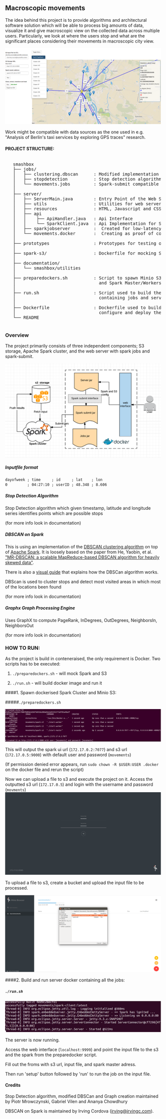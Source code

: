 ## Macroscopic movements
The idea behind this project is to provide 
algorithms and architectural software 
solution which will be able to process 
big amounts of data, visualize it and 
give macroscopic view on the collected 
data across multiple users. 
Particularly, we look at where the 
users stop and what are the significant 
places considering their movements in 
macroscopic city view. 

![alt text](resources/img/ui.png)

Work might be compatible with data 
sources as the one used in e.g. 
"Analysis of Berlin's taxi services by 
exploring GPS traces" research.

#### PROJECT STRUCTURE:

<pre>

   smashbox
   ├── jobs/                          
   │   ├── clustering.dbscan      : Modified implementation of Irving's DBScan on Spark
   │   ├── stopdetection          : Stop detection algorithm implementation on Spark
   │   └── movements.jobs         : Spark-submit compatible jobs                      
   │
   ├── server/	                                 
   │   ├── ServerMain.java        : Entry Point of the Web Server                            
   │   ├── utils	              : Utilities for web server               
   │   ├── resources              : HTML, Javascript and CSS files               
   │   ├── api	                   
   │   │    ├── ApiHandler.java	  : Api Interface		
   │   │    └── SparkClient.java  : Api Implementation for Spark-submit	
   │   ├── sparkjobserver	      : <Not Used> Created for low-latency jobs, but not used in the project	
   │   └── movements.docker       : <Not Used> Creating as proof of concept for spawning dockers to hadle spark-submit                
   │
   ├── prototypes                 : Prototypes for testing of spark-submit jobs 		        
   │
   ├── spark-s3/                  : Dockerfile for mocking Spark Cluster             
   │
   ├── documentation/                                  
   │   └── smashbox/utilities                  
   │
   ├── preparedockers.sh          : Script to spawn Minio S3 
   │                                and Spark Master/Workers dockers       
   │   
   ├── run.sh                     : Script used to build the docker 
   │                                containing jobs and server
   │
   ├── Dockerfile                 : Dockerfile used to build server and jobs mobule,
   │                                configure and deploy the docker
   └── README                                   
   
</pre>

### Overview

The project primarily consists of three 
independent components; S3 storage, Apache Spark cluster, 
and the web server with spark jobs and spark-submit.

![alt text](resources/img/architect.png)

##### Inputfile format

```
dayofweek ; time     ; id     ; lat    ; lon
0         ; 04:27:10 ; userID ; 48.348 ; 8.606
```

##### Stop Detection Algorithm

Stop Detection algorithm which given timestamp, latitude and longitude series 
identifies points which are possible stops 

(for more info look in documentation)

##### DBSCAN on Spark

This is using an implementation of the [DBSCAN clustering algorithm](http://en.wikipedia.org/wiki/DBSCAN) 
on top of [Apache Spark](http://spark.apache.org/). It is loosely based on the paper from He, Yaobin, et al.
["MR-DBSCAN: a scalable MapReduce-based DBSCAN algorithm for heavily skewed data"](http://www.researchgate.net/profile/Yaobin_He/publication/260523383_MR-DBSCAN_a_scalable_MapReduce-based_DBSCAN_algorithm_for_heavily_skewed_data/links/0046353a1763ee2bdf000000.pdf). 

There is also a [visual guide](http://www.irvingc.com/visualizing-dbscan) that explains how the DBSCan algorithm works.

DBScan is used to cluster stops and detect most visited areas in which most of the locations been found
 
(for more info look in documentation)
##### Graphx Graph Processing Engine

Uses GraphX to compute PageRank, InDegrees, OutDegrees, NeighborsIn, NeighborsOut

(for more info look in documentation)

### HOW TO RUN:

As the project is build in conteneraised, the only requirement is Docker. Two scripts has to be executed:

1. `./preparedockers.sh` - will mock Spark and S3

2. `./run.sh` - will build docker image and run it

####1. Spawn dockerised Spark Cluster and Minio S3:

#####`./preparedockers.sh`  

![alt text](resources/img/preparedocker_output.png)

This will output the spark ui url (`172.17.0.2:7077`) and s3 url (`172.17.0.5:9000`) with default user and password
(`movements`)

(If permission denied error appears, run `sudo chown -R $USER:USER .docker` on the docker file and rerun the script)

Now we can upload a file to s3 and execute the project on it. 
Access the outputted s3 url (`172.17.0.5`) and login with the username and password (`movments`)
![alt text](resources/img/s3login.png)

To upload a file to s3, create a bucket and upload the input file to be processed.

![alt text](resources/img/s3bucket.png)

####2. Build and run server docker containing all the jobs:

##### `./run.sh`
![alt text](resources/img/runsh.png)

The server is now running.

Access the web interface (`localhost:9999`) and point the input file to the s3 and the spark from the preparedocker script.

Fill out the froms with s3 url, input file, and spark master adress. 

Then run 'setup' button followed by 'run' to run the job on the input file.

#### Credits

Stop Detection algorithm, modified DBSCan and Graph creation maintained by Piotr Mrowczynski, Gabriel Vilen and Ananya Chowdhury 

DBSCAN on Spark is maintained by Irving Cordova (irving@irvingc.com).

